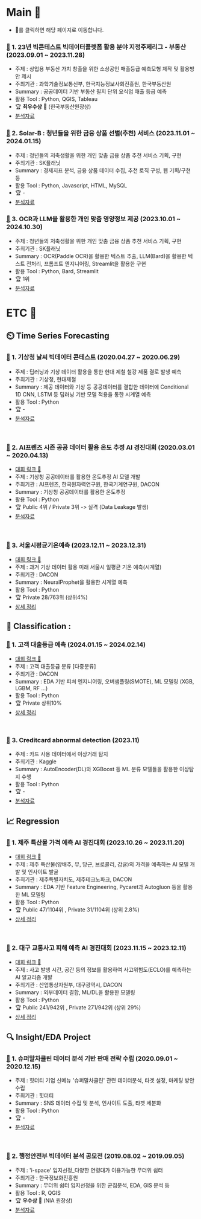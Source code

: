 # Main 🚀

* 🔗를 클릭하면 해당 페이지로 이동합니다.

### [🔗](https://github.com/Lee-han-seok/Data-Competition/tree/main/%E2%98%85%5B23.12%5D%20%EB%B9%85%EC%BD%98%ED%85%8C%EC%8A%A4%ED%8A%B8%20%ED%94%8C%EB%9E%AB%ED%8F%BC%ED%99%9C%EC%9A%A9%EB%B6%84%EC%95%BC%20%EC%A7%80%EC%A0%95%EC%A3%BC%EC%A0%9C%EB%A6%AC%EA%B7%B8(%EB%B6%80%EB%8F%99%EC%82%B0)) 1. 23년 빅콘테스트 빅데이터플랫폼 활용 분야 지정주제리그 - 부동산 (2023.09.01 ~ 2023.11.28)
  - 주제 : 상업용 부동산 가치 창출을 위한 소상공인 매출등급 예측모형 제작 및 활용방안 제시
  - 주최기관 : 과학기술정보통신부, 한국지능정보사회진흥원, 한국부동산원
  - Summary : 공공데이터 기반 부동산 필지 단위 요식업 매출 등급 예측
  - 활용 Tool : Python, QGIS, Tableau
  - :trophy: **최우수상** 🥈 (힌국부동산원장상)
  - [분석자료](https://github.com/Lee-han-seok/Data-Competition/blob/main/%E2%98%85%5B23.12%5D%20%EB%B9%85%EC%BD%98%ED%85%8C%EC%8A%A4%ED%8A%B8%20%ED%94%8C%EB%9E%AB%ED%8F%BC%ED%99%9C%EC%9A%A9%EB%B6%84%EC%95%BC%20%EC%A7%80%EC%A0%95%EC%A3%BC%EC%A0%9C%EB%A6%AC%EA%B7%B8(%EB%B6%80%EB%8F%99%EC%82%B0)/%EC%9A%B0%EB%A6%AC4Lee_%EC%B5%9C%EC%A2%85%EB%B0%9C%ED%91%9C%EC%9E%90%EB%A3%8C.pdf)

### [🔗](https://github.com/Lee-han-seok/Solar_B) 2. Solar-B : 청년들을 위한 금융 상품 선별(추천) 서비스 (2023.11.01 ~ 2024.01.15)
  - 주제 : 청년들의 저축생활을 위한 개인 맞춤 금융 상품 추천 서비스 기획, 구현
  - 주최기관 : SK플래닛
  - Summary : 경제지표 분석, 금융 상품 데이터 수집, 추천 로직 구성, 웹 기획/구현 등
  - 활용 Tool : Python, Javascript, HTML, MySQL
  - :trophy: -
  - [분석자료](https://github.com/Lee-han-seok/Solar_B/blob/main/SOLAR_B-%EC%B5%9C%EC%A2%85%EB%B0%9C%ED%91%9C.pdf)

### [🔗](https://github.com/Lee-han-seok/nutrition_advisor) 3. OCR과 LLM을 활용한 개인 맞춤 영양정보 제공 (2023.10.01 ~ 2024.10.30)
  - 주제 : 청년들의 저축생활을 위한 개인 맞춤 금융 상품 추천 서비스 기획, 구현
  - 주최기관 : SK플래닛
  - Summary : OCR(Paddle OCR)을 활용한 텍스트 추출, LLM(Bard)을 활용한 텍스트 전처리, 프롬프트 엔지니어링, Streamlit을 활용한 구현
  - 활용 Tool : Python, Bard, Streamlit
  - :trophy: 1위
  - [분석자료](https://github.com/Lee-han-seok/nutrition_advisor/blob/main/%EC%98%81%EC%96%91%EB%B0%95%EC%82%AC%EB%A5%BC%20%EC%95%84%EC%84%B8%EC%9A%94_%EC%B5%9C%EC%A2%85%EB%B0%9C%ED%91%9C.pdf)

# ETC 🌈 

## ⏲️ Time Series Forecasting

### [🔗](https://github.com/Lee-han-seok/Data-Competition/tree/main/%5B20.06%5D%20%EA%B8%B0%EC%83%81%EC%B2%AD%20%EB%82%A0%EC%94%A8%20%EB%B9%85%EB%8D%B0%EC%9D%B4%ED%84%B0%20%EC%BD%98%ED%85%8C%EC%8A%A4%ED%8A%B8) 1. 기상청 날씨 빅데이터 콘테스트 (2020.04.27 ~ 2020.06.29)
  - 주제 : 딥러닝과 기상 데이터 활용을 통한 현대 제철 철강 제품 결로 발생 예측 
  - 주최기관 : 기상청, 현대제철 
  - Summary : 제공 데이터와 기상 등 공공데이터를 결합한 데이터에 Conditional 1D CNN, LSTM 등 딥러닝 기반 모델 적용을 통한 시계열 예측
  - 활용 Tool : Python
  - :trophy: -
  - [분석자료](https://github.com/Lee-han-seok/Data-Competition/blob/main/%5B20.06%5D%20%EA%B8%B0%EC%83%81%EC%B2%AD%20%EB%82%A0%EC%94%A8%20%EB%B9%85%EB%8D%B0%EC%9D%B4%ED%84%B0%20%EC%BD%98%ED%85%8C%EC%8A%A4%ED%8A%B8/Conditional%201D%20CNN%EC%9D%84%20%EC%82%AC%EC%9A%A9%ED%95%9C%20%EA%B2%B0%EB%A1%9C%20%EC%98%88%EC%B8%A1%20%EB%AA%A8%ED%98%95.pdf)
<br/>

### [🔗](https://github.com/Lee-han-seok/Data-Competition/tree/main/%5B20.03%5D%20AI%ED%94%84%EB%A0%8C%EC%A6%88%20%EC%8B%9C%EC%A6%8C%20%EA%B3%B5%EA%B3%B5%20%EB%8D%B0%EC%9D%B4%ED%84%B0%20%ED%99%9C%EC%9A%A9%20%EC%98%A8%EB%8F%84%20%EC%B6%94%EC%A0%95%20AI%20%EA%B2%BD%EC%A7%84%EB%8C%80%ED%9A%8C) 2. AI프렌즈 시즌 공공 데이터 활용 온도 추정 AI 경진대회 (2020.03.01 ~ 2020.04.13)
  - [대회 링크 📍](https://dacon.io/competitions/official/235584/overview/description)
  - 주제 : 기상청 공공데이터를 활용한 온도추정 AI 모델 개발
  - 주최기관 : AI프렌즈, 한국원자력연구원, 한국기계연구원, DACON
  - Summary : 기상청 공공데이터를 활용한 온도추정
  - 활용 Tool : Python
  - :trophy: Public 4위 / Private 3위 -> 실격 (Data Leakage 발생)
  - [분석자료](https://github.com/Lee-han-seok/Data-Competition/tree/main/%5B20.06%5D%20%EA%B8%B0%EC%83%81%EC%B2%AD%20%EB%82%A0%EC%94%A8%20%EB%B9%85%EB%8D%B0%EC%9D%B4%ED%84%B0%20%EC%BD%98%ED%85%8C%EC%8A%A4%ED%8A%B8)
<br/>

### [🔗](https://github.com/Lee-han-seok/Data-Competition/tree/main/%5B24.01%5D%20%EC%84%9C%EC%9A%B8%EC%8B%9C%20%ED%8F%89%EA%B7%A0%EA%B8%B0%EC%98%A8%20%EC%98%88%EC%B8%A1) 3. 서울시평균기온예측 (2023.12.11 ~ 2023.12.31) 
  - [대회 링크 📍](https://dacon.io/edu/117) 
  - 주제 : 과거 기상 데이터 활용 미래 서울시 일평균 기온 예측(시계열)
  - 주최기관 : DACON
  - Summary : NeuralProphet을 활용한 시계열 예측
  - 활용 Tool : Python
  - :trophy: Private 28/763위 (상위4%)
  - [상세 정리](https://blog.naver.com/2hannseok/223332833904) 


## 🎯 Classification :

### [🔗](https://github.com/Lee-han-seok/Data-Competition/tree/main/%5B24.02%5D%20%EA%B3%A0%EA%B0%9D%20%EB%8C%80%EC%B6%9C%EB%93%B1%EA%B8%89%20%EB%B6%84%EB%A5%98) 1. 고객 대출등급 예측 (2024.01.15 ~ 2024.02.14) 
  - [대회 링크 📍](https://dacon.io/edu/46) 
  - 주제 : 고객 대출등급 분류 [다중분류]
  - 주최기관 : DACON
  - Summary : EDA 기반 피쳐 엔지니어링, 오버샘플링(SMOTE), ML 모델링 (XGB, LGBM, RF ...)
  - 활용 Tool : Python
  - :trophy: Private 상위10%
  - [상세 정리](https://blog.naver.com/2hannseok/223403765008) 
<br/>

###  [🔗](https://github.com/Lee-han-seok/Mini_Project/tree/main/%5B23.11%5D%20creditcard_abnormal_detection) 3. Creditcard abnormal detection (2023.11)
  - 주제 : 카드 사용 데이터에서 이상거래 탐지
  - 주최기관 : Kaggle
  - Summary : AutoEncoder(DL)와 XGBoost 등 ML 분류 모델들을 활용한 이상탐지 수행
  - 활용 Tool : Python
  - :trophy: -
  - [분석자료](https://github.com/Lee-han-seok/Mini_Project/blob/main/%5B23.11%5D%20creditcard_abnormal_detection/creditcard_abnormal_detection_with_DL_ML(kaggle).ipynb)

## 📈 Regression

###  [🔗](https://github.com/Lee-han-seok/Data-Competition/tree/main/%5B23.11%5D%20%20%EC%A0%9C%EC%A3%BC%20%ED%8A%B9%EC%82%B0%EB%AC%BC%20%EA%B0%80%EA%B2%A9%20%EC%98%88%EC%B8%A1%20AI%20%EA%B2%BD%EC%A7%84%EB%8C%80%ED%9A%8C) 1. 제주 특산물 가격 예측 AI 경진대회 (2023.10.26 ~ 2023.11.20) 
  - [대회 링크 📍](https://dacon.io/competitions/official/236176/overview/description) 
  - 주제 : 제주 특산물(양배추, 무, 당근, 브로콜리, 감귤)의 가격을 예측하는 AI 모델 개발 및 인사이트 발굴
  - 주최기관 : 제주특별자치도, 제주테크노파크, DACON
  - Summary : EDA 기반 Feature Engineering, Pycaret과 Autogluon 등을 활용한 ML 모델링
  - 활용 Tool : Python
  - :trophy: Public 47/1104위 , Private 31/1104위 (상위 2.8%)
  - [상세 정리](https://blog.naver.com/2hannseok/223279994399) 

<br/>

### [🔗](https://github.com/Lee-han-seok/Data-Competition/tree/main/%5B23.12%5D%20%EB%8C%80%EA%B5%AC%20%EA%B5%90%ED%86%B5%EC%82%AC%EA%B3%A0%20%ED%94%BC%ED%95%B4%20%EC%98%88%EC%B8%A1%20AI%20%EA%B2%BD%EC%A7%84%EB%8C%80%ED%9A%8C) 2. 대구 교통사고 피해 예측 AI 경진대회 (2023.11.15 ~ 2023.12.11) 
  - [대회 링크 📍](https://dacon.io/competitions/official/236193/overview/description) 
  - 주제 : 사고 발생 시간, 공간 등의 정보를 활용하여 사고위험도(ECLO)를 예측하는 AI 알고리즘 개발
  - 주최기관 : 산업통상자원부, 대구광역시, DACON
  - Summary : 외부데이터 결합, ML/DL을 활용한 모델링
  - 활용 Tool : Python
  - :trophy: Public 241/942위 , Private 271/942위 (상위 29%)
  - [상세 정리](https://blog.naver.com/2hannseok/223297788580) 


## 🔍 Insight/EDA Project

### [🔗](https://github.com/Lee-han-seok/Supermatcha_Clean) 1. 슈퍼말차클린 데이터 분석 기반 판매 전략 수립 (2020.09.01 ~ 2020.12.15)
  - 주제 : 힛더티 기업 신메뉴 '슈퍼말차클린' 관련 데이터분석, 타겟 설정, 마케팅 방안 수립
  - 주최기관 : 힛더티
  - Summary : SNS 데이터 수집 및 분석, 인사이트 도출, 타겟 세분화
  - 활용 Tool : Python
  - :trophy: -
  - [분석자료](https://github.com/Lee-han-seok/Supermatcha_Clean/blob/main/Supermatchaclean_Final_Proposal.pdf)
<br/>

### [🔗](https://github.com/Lee-han-seok/Data-Competition/tree/main/%E2%98%85%5B19.08%5D%20%ED%96%89%EC%A0%95%EC%95%88%EC%A0%84%EB%B6%80%20%EB%B9%85%EB%8D%B0%EC%9D%B4%ED%84%B0%20%EB%B6%84%EC%84%9D%20%EA%B3%B5%EB%AA%A8%EC%A0%84) 2. 행정안전부 빅데이터 분석 공모전 (2019.08.02 ~ 2019.09.05)
  - 주제 : 'i-space' 입지선정_다양한 연령대가 이용가능한 무더위 쉼터
  - 주최기관 : 한국정보화진흥원
  - Summary : 무더위 쉼터 입지선정을 위한 군집분석, EDA, GIS 분석 등
  - 활용 Tool : R, QGIS
  - :trophy: **우수상** 🥉 (NIA 원장상)
  - [분석자료](https://github.com/Lee-han-seok/Data-Competition/tree/main/%E2%98%85%5B19.08%5D%20%ED%96%89%EC%A0%95%EC%95%88%EC%A0%84%EB%B6%80%20%EB%B9%85%EB%8D%B0%EC%9D%B4%ED%84%B0%20%EB%B6%84%EC%84%9D%20%EA%B3%B5%EB%AA%A8%EC%A0%84/i-Space%20%EC%9E%85%EC%A7%80%EC%84%A0%EC%A0%95_%EB%8B%A4%EC%96%91%ED%95%9C%20%EC%97%B0%EB%A0%B9%EB%8C%80%EA%B0%80%20%EC%9D%B4%EC%9A%A9%EA%B0%80%EB%8A%A5%ED%95%9C%20%EB%AC%B4%EB%8D%94%EC%9C%84%20%EC%89%BC%ED%84%B0(SMG).pdf)











